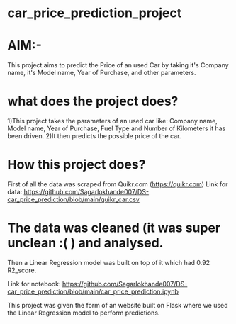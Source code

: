 # car_price_prediction_project


# AIM:-
This project aims to predict the Price of an used Car by taking it's Company name, it's Model name, Year of Purchase, and other parameters.

# what does the project does?
1)This project takes the parameters of an used car like: Company name, Model name, Year of Purchase, Fuel Type and Number of Kilometers it has been driven. 2)It then predicts the possible price of the car.

# How this project does?
First of all the data was scraped from Quikr.com (https://quikr.com) Link for data: https://github.com/Sagarlokhande007/DS-car_price_prediction/blob/main/quikr_car.csv

# The data was cleaned (it was super unclean :( ) and analysed.

Then a Linear Regression model was built on top of it which had 0.92 R2_score.

Link for notebook: https://github.com/Sagarlokhande007/DS-car_price_prediction/blob/main/car_price_prediction.ipynb

This project was given the form of an website built on Flask where we used the Linear Regression model to perform predictions.

